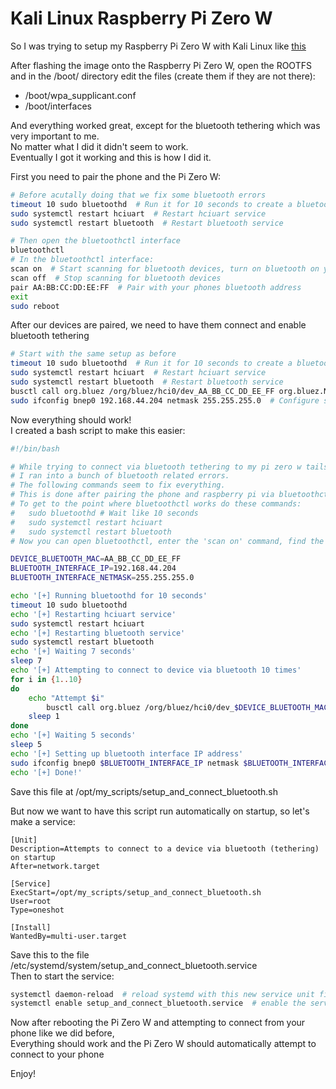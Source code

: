 # Kali Linux Raspberry Pi Zero W
So I was trying to setup my Raspberry Pi Zero W with Kali Linux like [this](https://www.kali.org/docs/arm/raspberry-pi-zero-w/)  

After flashing the image onto the Raspberry Pi Zero W, open the ROOTFS and in the /boot/ directory edit the files (create them if they are not there):
- /boot/wpa_supplicant.conf
- /boot/interfaces
  
And everything worked great, except for the bluetooth tethering which was very important to me.  
No matter what I did it didn't seem to work.  
Eventually I got it working and this is how I did it.  
  
First you need to pair the phone and the Pi Zero W:  
```sh
# Before acutally doing that we fix some bluetooth errors
timeout 10 sudo bluetoothd  # Run it for 10 seconds to create a bluetooth directory that was missing
sudo systemctl restart hciuart  # Restart hciuart service
sudo systemctl restart bluetooth  # Restart bluetooth service

# Then open the bluetoothctl interface
bluetoothctl
# In the bluetoothctl interface:
scan on  # Start scanning for bluetooth devices, turn on bluetooth on your phone and scan until it is shown
scan off  # Stop scanning for bluetooth devices
pair AA:BB:CC:DD:EE:FF  # Pair with your phones bluetooth address
exit
sudo reboot
```
After our devices are paired, we need to have them connect and enable bluetooth tethering
```sh
# Start with the same setup as before
timeout 10 sudo bluetoothd  # Run it for 10 seconds to create a bluetooth directory that was missing
sudo systemctl restart hciuart  # Restart hciuart service
sudo systemctl restart bluetooth  # Restart bluetooth service
busctl call org.bluez /org/bluez/hci0/dev_AA_BB_CC_DD_EE_FF org.bluez.Network1 Connect s nap  # Connect to phone via bluetooth, replace the MAC address here with your own
sudo ifconfig bnep0 192.168.44.204 netmask 255.255.255.0  # Configure static IP for the new bluetooth tethered interface. Make sure the IP address is in the subnet that matches your phone's bluetooth tethering subnet
```
Now everything should work!  
I created a bash script to make this easier:  
```bash
#!/bin/bash

# While trying to connect via bluetooth tethering to my pi zero w tails kali machine
# I ran into a bunch of bluetooth related errors.
# The following commands seem to fix everything.
# This is done after pairing the phone and raspberry pi via bluetoothctl.
# To get to the point where bluetoothctl works do these commands:
# 	sudo bluetoothd # Wait like 10 seconds
#	sudo systemctl restart hciuart
#	sudo systemctl restart bluetooth
# Now you can open bluetoothctl, enter the 'scan on' command, find the device, do 'scan off', and then 'pair AA:BB:CC:DD:EE:FF'

DEVICE_BLUETOOTH_MAC=AA_BB_CC_DD_EE_FF
BLUETOOTH_INTERFACE_IP=192.168.44.204
BLUETOOTH_INTERFACE_NETMASK=255.255.255.0

echo '[+] Running bluetoothd for 10 seconds'
timeout 10 sudo bluetoothd
echo '[+] Restarting hciuart service'
sudo systemctl restart hciuart
echo '[+] Restarting bluetooth service'
sudo systemctl restart bluetooth
echo '[+] Waiting 7 seconds'
sleep 7
echo '[+] Attempting to connect to device via bluetooth 10 times'
for i in {1..10}
do 
	echo "Attempt $i"
        busctl call org.bluez /org/bluez/hci0/dev_$DEVICE_BLUETOOTH_MAC org.bluez.Network1 Connect s nap
	sleep 1
done
echo '[+] Waiting 5 seconds'
sleep 5
echo '[+] Setting up bluetooth interface IP address'
sudo ifconfig bnep0 $BLUETOOTH_INTERFACE_IP netmask $BLUETOOTH_INTERFACE_NETMASK
echo '[+] Done!'
```
Save this file at /opt/my_scripts/setup_and_connect_bluetooth.sh
  
But now we want to have this script run automatically on startup, so let's make a service:  
```service
[Unit]
Description=Attempts to connect to a device via bluetooth (tethering) on startup
After=network.target

[Service]
ExecStart=/opt/my_scripts/setup_and_connect_bluetooth.sh
User=root
Type=oneshot

[Install]
WantedBy=multi-user.target
```
Save this to the file /etc/systemd/system/setup_and_connect_bluetooth.service  
Then to start the service:  
```sh
systemctl daemon-reload  # reload systemd with this new service unit file
systemctl enable setup_and_connect_bluetooth.service  # enable the service to have it run on startup
```
Now after rebooting the Pi Zero W and attempting to connect from your phone like we did before,  
Everything should work and the Pi Zero W should automatically attempt to connect to your phone  

Enjoy!
